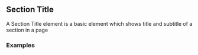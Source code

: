 ## Section Title
A Section Title
element is a basic element which shows title and subtitle of a section in a page

### Examples
